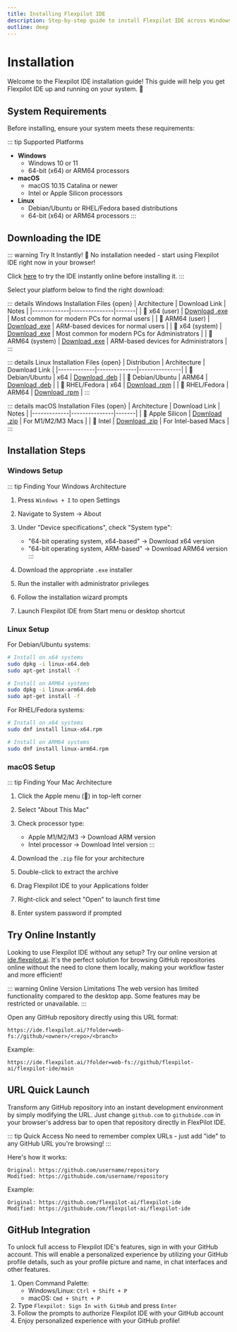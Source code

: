 ```yaml
---
title: Installing Flexpilot IDE
description: Step-by-step guide to install Flexpilot IDE across Windows, macOS and Linux
outline: deep
---
```


# Installation

Welcome to the Flexpilot IDE installation guide! This guide will help you get Flexpilot IDE up and running on your system. 🚀

## System Requirements

Before installing, ensure your system meets these requirements:

::: tip Supported Platforms
- **Windows**
  - Windows 10 or 11
  - 64-bit (x64) or ARM64 processors
- **macOS**
  - macOS 10.15 Catalina or newer
  - Intel or Apple Silicon processors
- **Linux**
  - Debian/Ubuntu or RHEL/Fedora based distributions
  - 64-bit (x64) or ARM64 processors
:::

## Downloading the IDE

::: warning Try It Instantly! 
🚀 No installation needed - start using Flexpilot IDE right now in your browser!

Click [here](https://ide.flexpilot.ai/?folder=web-fs://github/flexpilot-ai/flexpilot-ide/main) to try the IDE instantly online before installing it.
:::

Select your platform below to find the right download:

::: details Windows Installation Files {open}
| Architecture | Download Link | Notes |
|-------------|---------------|-------|
| 💠 x64 (user) | [Download .exe](https://github.com/flexpilot-ai/flexpilot-ide/releases/latest/download/windows-x64-user.exe) | Most common for modern PCs for normal users |
| 💠 ARM64 (user) | [Download .exe](https://github.com/flexpilot-ai/flexpilot-ide/releases/latest/download/windows-arm64-user.exe) | ARM-based devices for normal users |
| 💠 x64 (system) | [Download .exe](https://github.com/flexpilot-ai/flexpilot-ide/releases/latest/download/windows-x64-system.exe) | Most common for modern PCs for Administrators |
| 💠 ARM64 (system) | [Download .exe](https://github.com/flexpilot-ai/flexpilot-ide/releases/latest/download/windows-arm64-system.exe) | ARM-based devices for Administrators |
:::

::: details Linux Installation Files {open}
| Distribution | Architecture | Download Link |
|-------------|--------------|---------------|
| 🐧 Debian/Ubuntu | x64 | [Download .deb](https://github.com/flexpilot-ai/flexpilot-ide/releases/latest/download/linux-x64.deb) |
| 🐧 Debian/Ubuntu | ARM64 | [Download .deb](https://github.com/flexpilot-ai/flexpilot-ide/releases/latest/download/linux-arm64.deb) |
| 🐧 RHEL/Fedora | x64 | [Download .rpm](https://github.com/flexpilot-ai/flexpilot-ide/releases/latest/download/linux-x64.rpm) |
| 🐧 RHEL/Fedora | ARM64 | [Download .rpm](https://github.com/flexpilot-ai/flexpilot-ide/releases/latest/download/linux-arm64.rpm) |
:::

::: details macOS Installation Files {open}
| Architecture | Download Link | Notes |
|-------------|---------------|-------|
| 🍎 Apple Silicon | [Download .zip](https://github.com/flexpilot-ai/flexpilot-ide/releases/latest/download/macos-arm64-app.zip) | For M1/M2/M3 Macs |
| 🍎 Intel | [Download .zip](https://github.com/flexpilot-ai/flexpilot-ide/releases/latest/download/macos-x64-app.zip) | For Intel-based Macs |
:::

## Installation Steps

### Windows Setup

::: tip Finding Your Windows Architecture
1. Press `Windows + I` to open Settings
2. Navigate to System → About
3. Under "Device specifications", check "System type":

   - "64-bit operating system, x64-based" → Download x64 version
   - "64-bit operating system, ARM-based" → Download ARM64 version
 :::

4. Download the appropriate `.exe` installer
5. Run the installer with administrator privileges
6. Follow the installation wizard prompts
7. Launch Flexpilot IDE from Start menu or desktop shortcut

### Linux Setup

For Debian/Ubuntu systems:

```bash
# Install on x64 systems
sudo dpkg -i linux-x64.deb
sudo apt-get install -f

# Install on ARM64 systems
sudo dpkg -i linux-arm64.deb
sudo apt-get install -f
```

For RHEL/Fedora systems:

```bash
# Install on x64 systems
sudo dnf install linux-x64.rpm

# Install on ARM64 systems
sudo dnf install linux-arm64.rpm
```

### macOS Setup

::: tip Finding Your Mac Architecture
1. Click the Apple menu (🍎) in top-left corner
2. Select "About This Mac"
3. Check processor type:

   - Apple M1/M2/M3 → Download ARM version
   - Intel processor → Download Intel version
 :::

4. Download the `.zip` file for your architecture
5. Double-click to extract the archive
6. Drag Flexpilot IDE to your Applications folder
7. Right-click and select "Open" to launch first time
8. Enter system password if prompted

## Try Online Instantly

Looking to use Flexpilot IDE without any setup? Try our online version at [ide.flexpilot.ai](https://ide.flexpilot.ai/?folder=web-fs://github/flexpilot-ai/flexpilot-ide/main). It's the perfect solution for browsing GitHub repositories online without the need to clone them locally, making your workflow faster and more efficient!

::: warning Online Version Limitations
The web version has limited functionality compared to the desktop app. Some features may be restricted or unavailable.
:::

Open any GitHub repository directly using this URL format:

```
https://ide.flexpilot.ai/?folder=web-fs://github/<owner>/<repo>/<branch>
```

Example:

```
https://ide.flexpilot.ai/?folder=web-fs://github/flexpilot-ai/flexpilot-ide/main
```

## URL Quick Launch

Transform any GitHub repository into an instant development environment by simply modifying the URL. Just change `github.com` to `githubide.com` in your browser's address bar to open that repository directly in FlexPilot IDE.

::: tip Quick Access
No need to remember complex URLs - just add "ide" to any GitHub URL you're browsing!
:::

Here's how it works:

```
Original: https://github.com/username/repository
Modified: https://githubide.com/username/repository
```

Example:

```
Original: https://github.com/flexpilot-ai/flexpilot-ide
Modified: https://githubide.com/flexpilot-ai/flexpilot-ide
```

## GitHub Integration

To unlock full access to Flexpilot IDE's features, sign in with your GitHub account. This will enable a personalized experience by utilizing your GitHub profile details, such as your profile picture and name, in chat interfaces and other features.

1. Open Command Palette:
   - Windows/Linux: `Ctrl + Shift + P`
   - macOS: `Cmd + Shift + P`
2. Type `Flexpilot: Sign In with GitHub` and press `Enter`
3. Follow the prompts to authorize Flexpilot IDE with your GitHub account
4. Enjoy personalized experience with your GitHub profile!
